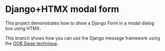 # Django+HTMX modal form

This project demonstrates how to show a Django Form in a modal dialog box using HTMX.

This branch shows how you can use the Django message framework using the [OOB Swap technique](https://blog.benoitblanchon.fr/django-htmx-messages-framework-oob/).